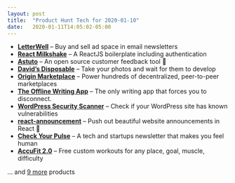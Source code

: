 ```yaml
---
layout: post
title:  "Product Hunt Tech for 2020-01-10"
date:   2020-01-11T14:05:02-05:00
---
```


* **[LetterWell](https://www.producthunt.com/posts/letterwell?utm_campaign=producthunt-api&utm_medium=api&utm_source=Application%3A+Daily+Digest+RSS+%28ID%3A+3202%29)** – Buy and sell ad space in email newsletters
* **[React Milkshake](https://www.producthunt.com/posts/react-milkshake-2?utm_campaign=producthunt-api&utm_medium=api&utm_source=Application%3A+Daily+Digest+RSS+%28ID%3A+3202%29)** – A ReactJS boilerplate including authentication
* **[Astuto](https://www.producthunt.com/posts/astuto?utm_campaign=producthunt-api&utm_medium=api&utm_source=Application%3A+Daily+Digest+RSS+%28ID%3A+3202%29)** – An open source customer feedback tool 🦊
* **[David’s Disposable](https://www.producthunt.com/posts/david-s-disposable?utm_campaign=producthunt-api&utm_medium=api&utm_source=Application%3A+Daily+Digest+RSS+%28ID%3A+3202%29)** – Take your photos and wait for them to develop
* **[Origin Marketplace](https://www.producthunt.com/posts/origin-marketplace?utm_campaign=producthunt-api&utm_medium=api&utm_source=Application%3A+Daily+Digest+RSS+%28ID%3A+3202%29)** – Power hundreds of decentralized, peer-to-peer marketplaces
* **[The Offline Writing App](https://www.producthunt.com/posts/the-offline-writing-app?utm_campaign=producthunt-api&utm_medium=api&utm_source=Application%3A+Daily+Digest+RSS+%28ID%3A+3202%29)** – The only writing app that forces you to disconnect.
* **[WordPress Security Scanner](https://www.producthunt.com/posts/wordpress-security-scanner?utm_campaign=producthunt-api&utm_medium=api&utm_source=Application%3A+Daily+Digest+RSS+%28ID%3A+3202%29)** – Check if your WordPress site has known vulnerabilities
* **[react-announcement](https://www.producthunt.com/posts/react-announcement?utm_campaign=producthunt-api&utm_medium=api&utm_source=Application%3A+Daily+Digest+RSS+%28ID%3A+3202%29)** – Push out beautiful website announcements in React 📣
* **[Check Your Pulse](https://www.producthunt.com/posts/check-your-pulse?utm_campaign=producthunt-api&utm_medium=api&utm_source=Application%3A+Daily+Digest+RSS+%28ID%3A+3202%29)** – A tech and startups newsletter that makes you feel human
* **[AccuFit 2.0](https://www.producthunt.com/posts/accufit-2-0?utm_campaign=producthunt-api&utm_medium=api&utm_source=Application%3A+Daily+Digest+RSS+%28ID%3A+3202%29)** – Free custom workouts for any place, goal, muscle, difficulty

… and [9 more](https://www.producthunt.com/tech) products